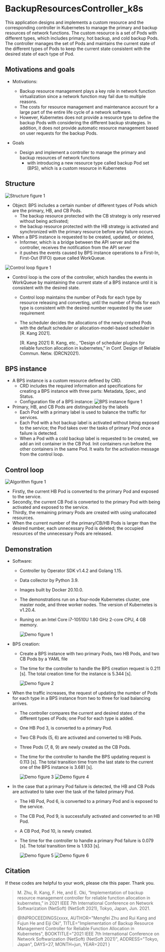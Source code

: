 # BackupResourcesController_k8s

This application designs and implements a custom resource and the corresponding controller in Kubernetes to manage the primary and backup resources of network functions. The custom resource is a set of Pods with different types, which includes primary, hot backup, and cold backup Pods. The controller manages the set of Pods and maintains the current state of the different types of Pods to keep the current state consistent with the desired state of each type of Pod.

## Motivations and goals

- Motivations:  
  - Backup resource management plays a key role in network function virtualization since a network function may fail due to multiple reasons.
  - The costs for resource management and maintenance account for a large part of the entire life cycle of a network software.
  - However, Kubernetes does not provide a resource type to define the backup Pods with considering the different backup strategies. In addition, it does not provide automatic resource management based on user requests for the backup Pods.

- Goals
  - Design and implement a controller to manage the primary and backup resources of network functions
    - with introducing a new resource type called backup Pod set (BPS), which is a custom resource in Kubernetes

## Structure

![Structure figure 1](https://github.com/destinysky/resources/raw/master/BackupResourcesController_k8s/structure.png)

- Object: BPS includes a certain number of different types of Pods which are the primary, HB, and CB Pods.
  - The backup resource protected with the CB strategy is only reserved without being activated;
  - the backup resource protected with the HB strategy is activated and synchronized with the primary resource before any failure occurs.
- When a BPS instance is requested to be created, updated, or deleted,
  - Informer, which is a bridge between the API server and the controller, receives the notification from the API server
  - it pushes the events caused by BPS instance operations to a First-In, First-Out (FIFO) queue called WorkQueue.

![Control loop figure 1](https://github.com/destinysky/resources/raw/master/BackupResourcesController_k8s/state2.png)

- Control loop is the core of the controller, which handles the events in WorkQueue by maintaining the current state of a BPS instance until it is consistent with the desired state.
  - Control loop maintains the number of Pods for each type by resource releasing and converting, until the number of Pods for each type is consistent with the desired number requested by the user requirement
  - The scheduler decides the allocations of the newly created Pods with the default  scheduler or allocation-model-based scheduler in [R. Kang 2021].

    [R. Kang 2021] R. Kang, etc., “Design of scheduler plugins for reliable function allocation in kubernetes,” in Conf. Design of Reliable Commun. Netw. (DRCN2021).

## BPS instance

- A BPS instance is a custom resource defined by CRD.
  - CRD includes the required information and specifications for creating a BPS instance with three parts: Metadata, Spec, and Status.
  - Configuration file of a BPS instance:
    ![BPS instance figure 1](https://github.com/destinysky/resources/raw/master/BackupResourcesController_k8s/yaml4.png)
- Primary, HB, and CB Pods are distinguished by the labels
  - Each Pod with a primary label is used to balance the traffic for services.
  - Each Pod with a hot backup label is activated without being exposed to the service; the Pod takes over the tasks of primary Pod once a failure is detected.
  - When a Pod with a cold backup label is requested to be created, we add an init container in the CB Pod. Init containers run before the other containers in the same Pod. It waits for the activation message from the control loop.

## Control loop

![Algorithm figure 1](https://github.com/destinysky/resources/raw/master/BackupResourcesController_k8s/algorithm1.png)

- Firstly, the current HB Pod is converted to the primary Pod and exposed to the service.
- Secondly, the current CB Pod is converted to the primary Pod with being activated and exposed to the service.
- Thirdly, the remaining primary Pods are created with using unallocated resources.
- When the current number of the primary/CB/HB Pods is larger than the desired number, each unnecessary Pod is deleted; the occupied resources of the unnecessary Pods are released.

## Demonstration

- Software:
  - Controller by Operator SDK v1.4.2 and Golang 1.15.
  - Data collector by Python 3.9.
  - Images built by Docker 20.10.0.
  - The demonstrations run on a four-node Kubernetes cluster, one master node, and three worker nodes. The version of Kubernetes is  v1.20.4.
  - Runing on an Intel Core i7-10510U 1.80 GHz 2-core CPU, 4 GB memory.

    ![Demo figure 1](https://github.com/destinysky/resources/raw/master/BackupResourcesController_k8s/controllerPod.png)
- BPS creation:
  - Create a BPS instance with two primary Pods, two HB Pods, and two CB Pods by a YAML file
  - The time for the controller to handle the BPS creation request is 0.211 [s]. The total creation time for the instance is 5.344 [s].

    ![Demo figure 2](https://github.com/destinysky/resources/raw/master/BackupResourcesController_k8s/deploy.png)

- When the traffic increases, the request of updating the number of Pods for each type in a BPS instance from two to three for load balancing arrives.
  - The controller compares the current and desired states of the different types of Pods; one Pod for each type is added.
  - One HB Pod 3, is converted to a primary Pod.
  - Two CB Pods (5, 6) are activated and converted to HB Pods.
  - Three Pods (7, 8, 9) are newly created as the CB Pods.
  - The time for the controller to handle the BPS updating request is 0.113 [s]. The total transition time from the last state to the current one of the BPS instance is 3.681 [s].

    ![Demo figure 3](https://github.com/destinysky/resources/raw/master/BackupResourcesController_k8s/edittable.png)
    ![Demo figure 4](https://github.com/destinysky/resources/raw/master/BackupResourcesController_k8s/edit.png)

- In the case that a primary Pod failure is detected, the HB and CB Pods are activated to take over the task of the failed primary Pod.
  - The HB Pod, Pod 6, is converted to a primary Pod and is exposed to the service.
  - The CB Pod, Pod 9, is successfully activated and converted to an HB Pod.
  - A CB Pod, Pod 10, is newly created.
  - The time for the controller to handle a primary Pod failure is 0.079 [s]. The total transition time is 1.933 [s].

    ![Demo figure 5](https://github.com/destinysky/resources/raw/master/BackupResourcesController_k8s/deltable.png)
    ![Demo figure 6](https://github.com/destinysky/resources/raw/master/BackupResourcesController_k8s/del.png)

## Citation

If these codes are helpful to your work, please cite this paper. Thank you.

>M. Zhu, R. Kang, F. He, and E. Oki, “Implementation of backup resource
management controller for reliable function allocation in kubernetes,”
in 2021 IEEE 7th International Conference on Network Softwarization
(NetSoft) (NetSoft 2021), Tokyo, Japan, Jun. 2021.

>@INPROCEEDINGS{xxxx,
AUTHOR="Mengfei Zhu and Rui Kang and Fujun He and Eiji Oki",
TITLE="Implementation of Backup Resource Management Controller for Reliable
Function Allocation in Kubernetes",
BOOKTITLE="2021 IEEE 7th International Conference on Network Softwarization (NetSoft)
(NetSoft 2021)",
ADDRESS="Tokyo, Japan",
DAYS=27,
MONTH=jun,
YEAR=2021
}

